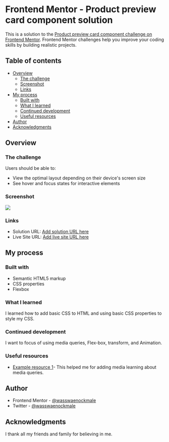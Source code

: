# Frontend Mentor - Product preview card component solution

This is a solution to the [Product preview card component challenge on Frontend Mentor](https://www.frontendmentor.io/challenges/product-preview-card-component-GO7UmttRfa). Frontend Mentor challenges help you improve your coding skills by building realistic projects. 

## Table of contents

- [Overview](#overview)
  - [The challenge](#the-challenge)
  - [Screenshot](#screenshot)
  - [Links](#links)
- [My process](#my-process)
  - [Built with](#built-with)
  - [What I learned](#what-i-learned)
  - [Continued development](#continued-development)
  - [Useful resources](#useful-resources)
- [Author](#author)
- [Acknowledgments](#acknowledgments)

## Overview

### The challenge

Users should be able to:

- View the optimal layout depending on their device's screen size
- See hover and focus states for interactive elements

### Screenshot

![](./images/product-preview.PNG) 
<!-- I am supposed to add a screenshot of my project here. -->
<!-- Add a screenshot of your solution. The easiest way to do this is to use Firefox to view your project, right-click the page and select "Take a Screenshot". You can choose either a full-height screenshot or a cropped one based on how long the page is. If it's very long, it might be best to crop it.

Alternatively, you can use a tool like [FireShot](https://getfireshot.com/) to take the screenshot. FireShot has a free option, so you don't need to purchase it. 

Then crop/optimize/edit your image however you like, add it to your project, and update the file path in the image above.

**Note: Delete this note and the paragraphs above when you add your screenshot. If you prefer not to add a screenshot, feel free to remove this entire section.** -->

### Links

- Solution URL: [Add solution URL here](https://github.com/wasswaenockmale/frontendmentor_challenges/tree/master/product-preview-card-component-main)
- Live Site URL: [Add live site URL here](https://product-preview-card-woad.vercel.app/)

## My process

### Built with

- Semantic HTML5 markup
- CSS properties
- Flexbox

### What I learned

I learned how to add basic CSS to HTML and using basic CSS properties to style my CSS.


### Continued development

I want to focus of using media queries, Flex-box, transform, and Animation.

### Useful resources

- [Example resource 1](https://css-tricks.com/a-complete-guide-to-css-media-queries/)- This helped me for adding media learning about media queries. 

## Author

<!-- - Website - [Add your name here](https://www.your-site.com) -->
- Frontend Mentor - [@wasswaenockmale](https://www.frontendmentor.io/profile/wasswaenockmale)
- Twitter - [@wasswaenockmale](https://twitter.com/wasswaenockmale)

## Acknowledgments

I thank all my friends and family for believing in me. 